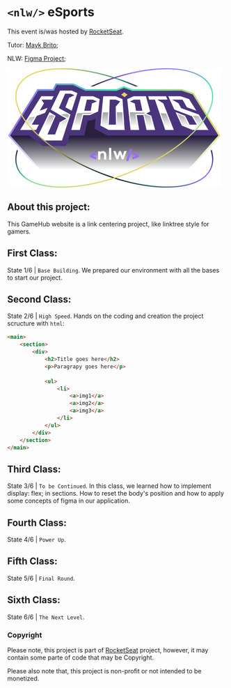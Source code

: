 # `<nlw/>` eSports
This event is/was hosted by [RocketSeat](https://www.rocketseat.com.br).

Tutor: [Mayk Brito](https://github.com/maykbrito);

NLW: [Figma Project](https://www.figma.com/file/b1TZpRBYjG3hFAaqCpFT6M/NLW-eSports-(Community)?node-id=79%3A2502);

![alt text](assets/Logo-NLW-eSports.svg)

## About this project:
This GameHub website is a link centering project, like linktree style for gamers.

## First Class:
State 1/6 | `Base Building`. We prepared our environment with all the bases to start our project.

## Second Class:
State 2/6 | `High Speed`. Hands on the coding and creation the project scructure with `html`:
```html
<main>
    <section>
        <div>
            <h2>Title goes here</h2>
            <p>Paragrapy goes here</p>

            <ul>
                <li>
                    <a>img1</a>
                    <a>img2</a>
                    <a>img3</a>
                </li>
            </ul>
        </div>
    </section>
</main>
```

## Third Class:
State 3/6 | `To be Continued`. In this class, we learned how to implement display: flex; in sections. How to reset the body's position and how to apply some concepts of figma in our application.

## Fourth Class:
State 4/6 | `Power Up`.

## Fifth Class:
State 5/6 | `Final Round`.

## Sixth Class:
State 6/6 | `The Next Level`.

### Copyright
Please note, this project is part of [RocketSeat](https://www.rocketseat.com.br) project, however, it may contain some parte of code that may be Copyright.

Please also note that, this project is non-profit or not intended to be monetized.